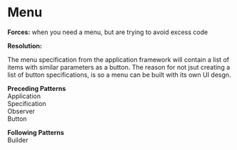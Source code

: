 # Menu

**Forces:**
when you need a menu, but are trying to avoid excess code

**Resolution:**

The menu specification from the application framework will contain a list of items with similar parameters as a button. The reason for not jsut creating a list of button specifications, is so a menu can be built with its own UI desgn. 

**Preceding Patterns**\
Application\
Specification\
Observer\
Button

**Following Patterns**\
Builder